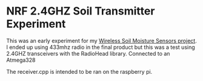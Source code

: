 # NRF 2.4GHZ Soil Transmitter Experiment
This was an early experiment for my [Wireless Soil Moisture Sensors project](https://github.com/DaveBben/Soil_Moisture_Transmitter_Reciver). I ended up using 433mhz radio in the final product but this was a test using 2.4GHZ transceivers with the RadioHead library. Connected to an Atmega328

The receiver.cpp is intended to be ran on the raspberry pi.
